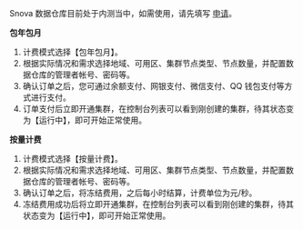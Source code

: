 
Snova 数据仓库目前处于内测当中，如需使用，请先填写 [申请](https://cloud.tencent.com/act/apply/snova)。

**包年包月**
1. 计费模式选择【包年包月】。
2. 根据实际情况和需求选择地域、可用区、集群节点类型、节点数量，并配置数据仓库的管理者帐号、密码等。
3. 确认订单之后，您可通过余额支付、网银支付、微信支付、QQ 钱包支付等方式进行支付。
4. 订单支付后立即开通集群，在控制台列表可以看到刚创建的集群，待其状态变为【运行中】，即可开始正常使用。

**按量计费**
1. 计费模式选择【按量计费】。
2. 根据实际情况和需求选择地域、可用区、集群节点类型、节点数量，并配置数据仓库的管理者帐号、密码等。
3. 确认订单之后，将冻结费用，之后每小时结算，计费单位为元/秒。
4. 冻结费用成功后将立即开通集群，在控制台列表可以看到刚创建的集群，待其状态变为【运行中】，即可开始正常使用。

